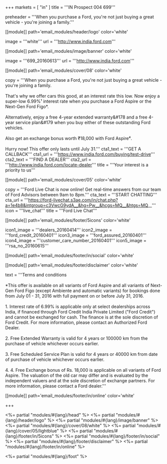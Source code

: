 +++
markets = [ "in" ]
title = '''IN Prospect 004 699'''

preheader = '''When you purchase a Ford, you're not just buying a great vehicle - you're joining a family.'''

[[module]]
path='email_modules/header/logo'
color='white'

image = '''white'''
url = '''http://www.india.ford.com'''

[[module]]
path='email_modules/image/banner'
color='white'

image = '''699_20160613'''
url = '''http://www.india.ford.com'''

[[module]]
path='email_modules/cover/08'
color='white'

copy = '''When you purchase a Ford, you're not just buying a great vehicle - you're joining a family.<br/><br/>That's why we offer cars this good, at an interest rate this low. Now enjoy a super-low 6.99%&#185; interest rate when you purchase a Ford Aspire or the Next-Gen Ford Figo*. <br/><br/>Alternatively, enjoy a free 4-year extended warranty&#178 and a free 4-year service plan&#179 when you buy either of these outstanding Ford vehicles.<br/><br/>Also get an exchange bonus worth &#8377;18,000 with Ford Aspire&#8308;.<br/><br/>Hurry now! This offer only lasts until July 31.'''
cta1_text = '''GET A CALLBACK'''
cta1_url = '''https://www.india.ford.com/buying/test-drive'''
cta2_text = '''FIND A DEALER'''
cta2_url = '''http://www.india.ford.com/locate-dealer'''
title = '''Your interest is a priority to us'''

[[module]]
path='email_modules/cover/05'
color='white'

copy = '''Ford Live Chat is now online! Get real-time answers from our team of Ford Advisors between 9am to 8pm.'''
cta_text = '''START CHATTING'''
cta_url = '''https://ford-livechat.s3ae.com/in/chat.php?a=1e4b8&intgroup=c3VwcG9ydA__&hg=Pw__&hcgs=MQ__&htgs=MQ__'''
icon = '''live_chat'''
title = '''Ford Live Chat'''

[[module]]
path='email_modules/footer/5icons'
color='white'

icon1_image = '''dealers_20160414'''
icon2_image = '''ford_credit_20160401'''
icon3_image = '''ford_assured_20160401'''
icon4_image = '''customer_care_number_20160401'''
icon5_image = '''rsa_no_20160615'''

[[module]]
path='email_modules/footer/in/social'
color='white'

[[module]]
path='email_modules/footer/disclaimer'
color='white'

text = '''Terms and conditions <br/><br/>*This offer is available on all variants of Ford Aspire and all variants of Next-Gen Ford Figo (except Ambiente and automatic variants) for bookings done from July 01 - 31, 2016 with full payment on or before July 31, 2016.<br/><br/>1. Interest rate of 6.99% is applicable only at select dealerships across India, if financed through Ford Credit India Private Limited (\"Ford Credit\") and cannot be exchanged for cash. The finance is at the sole discretion of Ford Credit. For more information, please contact an Authorized Ford Dealer.<br/><br/>2. Free Extended Warranty is valid for 4 years or 100000 km from the purchase of vehicle whichever occurs earlier. <br/><br/>3. Free Scheduled Service Plan is valid for 4 years or 40000 km from date of purchase of vehicle whichever occurs earlier. <br/><br/>4. 4. Free Exchange bonus of Rs. 18,000 is applicable on all variants of Ford Aspire. The valuation of the old car may differ and is evaluated by the independent valuers and at the sole discretion of exchange partners. For more information, please contact a Ford dealer.'''

[[module]]
path='email_modules/footer/in/online'
color='white'

+++

<%= partial "modules/#{lang}/head" %>
<%= partial "modules/#{lang}/header/logo" %>
<%= partial "modules/#{lang}/image/banner" %>
<%= partial "modules/#{lang}/cover/08/white" %>
<%= partial "modules/#{lang}/cover/05/lightblue" %>
<%= partial "modules/#{lang}/footer/in/5icons" %>
<%= partial "modules/#{lang}/footer/in/social" %>
<%= partial "modules/#{lang}/footer/disclaimer" %>
<%= partial "modules/#{lang}/footer/in/online" %>

<%= partial "modules/#{lang}/foot" %>